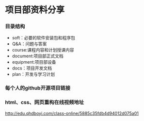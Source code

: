 # 项目部资料分享

### 目录结构

* soft：必要的软件安装包和程序包
* Q&A：问题与答案
* course:课程内容和计划授课内容
* document:项目部正式文档
* equipment:项目部设备
* docs：项目开发文档
* plan：开发与学习计划

### 每个人的github开源项目链接



### html、css、网页重构在线视频地址

http://edu.qhdboyi.com/class-online/5885c35fdb4d94012d075a01

